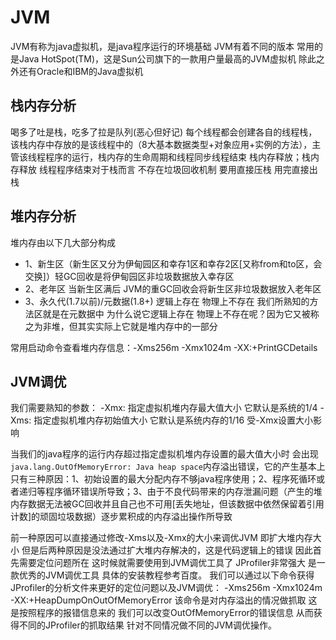 # JVM 

JVM有称为java虚拟机，是java程序运行的环境基础 JVM有着不同的版本 常用的是Java HotSpot(TM)，这是Sun公司旗下的一款用户量最高的JVM虚拟机 除此之外还有Oracle和IBM的Java虚拟机

## 栈内存分析

喝多了吐是栈，吃多了拉是队列(恶心但好记)
每个线程都会创建各自的线程栈，该栈内存中存放的是该线程中的（8大基本数据类型+对象应用+实例的方法），主管该线程程序的运行，栈内存的生命周期和线程同步线程结束 栈内存释放；栈内存释放 线程程序结束对于栈而言 不存在垃圾回收机制 要用直接压栈 用完直接出栈

## 堆内存分析

堆内存由以下几大部分构成
- 1、新生区（新生区又分为伊甸园区和幸存1区和幸存2区[又称from和to区，会交换]）轻GC回收是将伊甸园区非垃圾数据放入幸存区
- 2、老年区 当新生区满后 JVM的重GC回收会将新生区非垃圾数据放入老年区
- 3、永久代(1.7以前)/元数据(1.8+) 逻辑上存在 物理上不存在 我们所熟知的方法区就是在元数据中 为什么说它逻辑上存在 物理上不存在呢？因为它又被称之为非堆，但其实实际上它就是堆内存中的一部分

常用启动命令查看堆内存信息：-Xms256m -Xmx1024m -XX:+PrintGCDetails

## JVM调优

我们需要熟知的参数：
-Xmx: 指定虚拟机堆内存最大值大小 它默认是系统的1/4
-Xms: 指定虚拟机堆内存初始值大小 它默认是系统内存的1/16 受-Xmx设置大小影响

当我们的java程序的运行内存超过指定虚拟机堆内存设置的最大值大小时 会出现`java.lang.OutOfMemoryError: Java heap space`内存溢出错误，它的产生基本上只有三种原因：1、初始设置的最大分配内存不够java程序使用；2、程序死循环或者递归等程序循环错误所导致；3、由于不良代码带来的内存泄漏问题（产生的堆内存数据无法被GC回收并且自己也不可用[丢失地址，但该数据中依然保留着引用计数]的顽固垃圾数据）逐步累积成的内存溢出操作所导致

前一种原因可以直接通过修改-Xms以及-Xmx的大小来调优JVM 即扩大堆内存大小 但是后两种原因是没法通过扩大堆内存解决的，这是代码逻辑上的错误 因此首先需要定位问题所在 这时候就需要使用到JVM调优工具了 JProfiler非常强大 是一款优秀的JVM调优工具 具体的安装教程参考百度。
 我们可以通过以下命令获得JProfiler的分析文件来更好的定位问题以及JVM调优：
 -Xms256m -Xmx1024m -XX:+HeapDumpOnOutOfMemoryError
 该命令是对内存溢出的情况做抓取 这是按照程序的报错信息来的 我们可以改变OutOfMemoryError的错误信息 从而获得不同的JProfiler的抓取结果 针对不同情况做不同的JVM调优操作。
